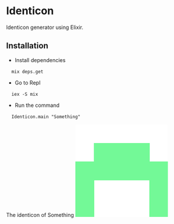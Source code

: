 # Identicon

Identicon generator using Elixir.

## Installation

- Install dependencies

```
  mix deps.get
```

- Go to Repl

```
  iex -S mix
```

- Run the command

```
  Identicon.main "Something"
```

The identicon of Something
![Screenshot](Something.png)
